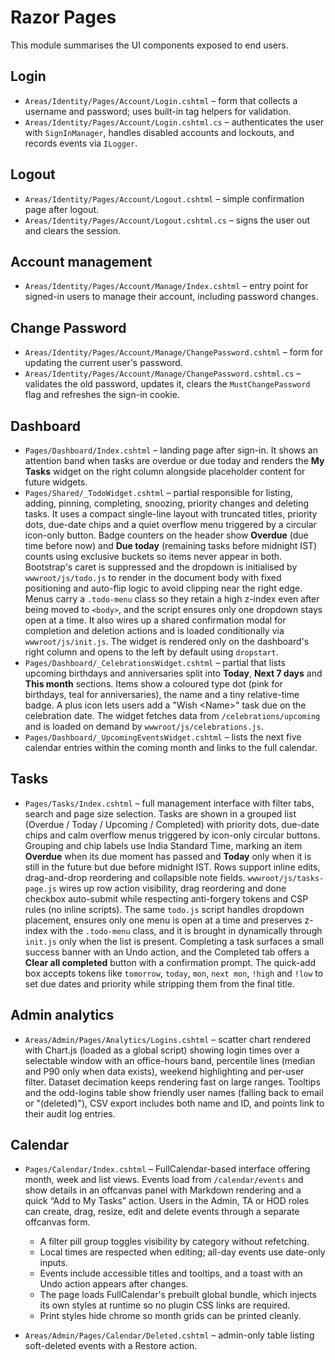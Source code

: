 # Razor Pages

This module summarises the UI components exposed to end users.

## Login
* `Areas/Identity/Pages/Account/Login.cshtml` – form that collects a username and password; uses built-in tag helpers for validation.
* `Areas/Identity/Pages/Account/Login.cshtml.cs` – authenticates the user with `SignInManager`, handles disabled accounts and lockouts, and records events via `ILogger`.

## Logout
* `Areas/Identity/Pages/Account/Logout.cshtml` – simple confirmation page after logout.
* `Areas/Identity/Pages/Account/Logout.cshtml.cs` – signs the user out and clears the session.

## Account management
* `Areas/Identity/Pages/Account/Manage/Index.cshtml` – entry point for signed-in users to manage their account, including password changes.

## Change Password
* `Areas/Identity/Pages/Account/Manage/ChangePassword.cshtml` – form for updating the current user's password.
* `Areas/Identity/Pages/Account/Manage/ChangePassword.cshtml.cs` – validates the old password, updates it, clears the `MustChangePassword` flag and refreshes the sign-in cookie.

## Dashboard
* `Pages/Dashboard/Index.cshtml` – landing page after sign-in. It shows an attention band when tasks are overdue or due today and renders the **My Tasks** widget on the right column alongside placeholder content for future widgets.
* `Pages/Shared/_TodoWidget.cshtml` – partial responsible for listing, adding, pinning, completing, snoozing, priority changes and deleting tasks. It uses a compact single-line layout with truncated titles, priority dots, due-date chips and a quiet overflow menu triggered by a circular icon-only button. Badge counters on the header show **Overdue** (due time before now) and **Due today** (remaining tasks before midnight IST) counts using exclusive buckets so items never appear in both. Bootstrap's caret is suppressed and the dropdown is initialised by `wwwroot/js/todo.js` to render in the document body with fixed positioning and auto-flip logic to avoid clipping near the right edge. Menus carry a `.todo-menu` class so they retain a high z-index even after being moved to `<body>`, and the script ensures only one dropdown stays open at a time. It also wires up a shared confirmation modal for completion and deletion actions and is loaded conditionally via `wwwroot/js/init.js`. The widget is rendered only on the dashboard's right column and opens to the left by default using `dropstart`.
* `Pages/Dashboard/_CelebrationsWidget.cshtml` – partial that lists upcoming birthdays and anniversaries split into **Today**, **Next 7 days** and **This month** sections. Items show a coloured type dot (pink for birthdays, teal for anniversaries), the name and a tiny relative-time badge. A plus icon lets users add a "Wish &lt;Name&gt;" task due on the celebration date. The widget fetches data from `/celebrations/upcoming` and is loaded on demand by `wwwroot/js/celebrations.js`.
* `Pages/Dashboard/_UpcomingEventsWidget.cshtml` – lists the next five calendar entries within the coming month and links to the full calendar.

## Tasks
* `Pages/Tasks/Index.cshtml` – full management interface with filter tabs, search and page size selection. Tasks are shown in a grouped list (Overdue / Today / Upcoming / Completed) with priority dots, due-date chips and calm overflow menus triggered by icon-only circular buttons. Grouping and chip labels use India Standard Time, marking an item **Overdue** when its due moment has passed and **Today** only when it is still in the future but due before midnight IST. Rows support inline edits, drag-and-drop reordering and collapsible note fields. `wwwroot/js/tasks-page.js` wires up row action visibility, drag reordering and done checkbox auto-submit while respecting anti-forgery tokens and CSP rules (no inline scripts). The same `todo.js` script handles dropdown placement, ensures only one menu is open at a time and preserves z-index with the `.todo-menu` class, and it is brought in dynamically through `init.js` only when the list is present. Completing a task surfaces a small success banner with an Undo action, and the Completed tab offers a **Clear all completed** button with a confirmation prompt. The quick-add box accepts tokens like `tomorrow`, `today`, `mon`, `next mon`, `!high` and `!low` to set due dates and priority while stripping them from the final title.

## Admin analytics
* `Areas/Admin/Pages/Analytics/Logins.cshtml` – scatter chart rendered with Chart.js (loaded as a global script) showing login times over a selectable window with an office-hours band, percentile lines (median and P90 only when data exists), weekend highlighting and per-user filter. Dataset decimation keeps rendering fast on large ranges. Tooltips and the odd-logins table show friendly user names (falling back to email or "(deleted)"), CSV export includes both name and ID, and points link to their audit log entries.

## Calendar
* `Pages/Calendar/Index.cshtml` – FullCalendar-based interface offering month, week and list views. Events load from `/calendar/events` and show details in an offcanvas panel with Markdown rendering and a quick “Add to My Tasks” action. Users in the Admin, TA or HOD roles can create, drag, resize, edit and delete events through a separate offcanvas form.
  * A filter pill group toggles visibility by category without refetching.
  * Local times are respected when editing; all-day events use date-only inputs.
  * Events include accessible titles and tooltips, and a toast with an Undo action appears after changes.
  * The page loads FullCalendar's prebuilt global bundle, which injects its own styles at runtime so no plugin CSS links are required.
  * Print styles hide chrome so month grids can be printed cleanly.

* `Areas/Admin/Pages/Calendar/Deleted.cshtml` – admin-only table listing soft-deleted events with a Restore action.
